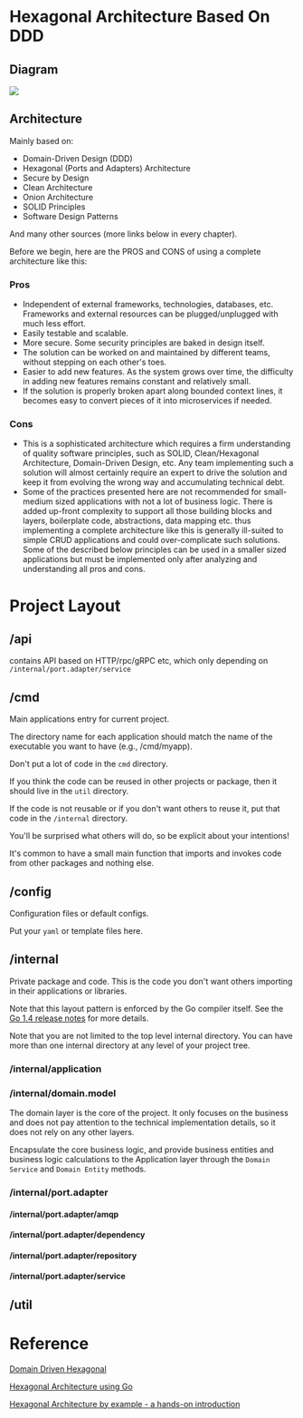# Hexagonal Architecture Based On DDD

## Diagram
![](https://github.com/Sairyss/domain-driven-hexagon/raw/master/assets/images/DomainDrivenHexagon.png)

## Architecture

Mainly based on:

- Domain-Driven Design (DDD)
- Hexagonal (Ports and Adapters) Architecture
- Secure by Design
- Clean Architecture
- Onion Architecture
- SOLID Principles
- Software Design Patterns

And many other sources (more links below in every chapter).

Before we begin, here are the PROS and CONS of using a complete architecture like this:

### Pros

- Independent of external frameworks, technologies, databases, etc. Frameworks and external resources can be plugged/unplugged with much less effort.
- Easily testable and scalable.
- More secure. Some security principles are baked in design itself.
- The solution can be worked on and maintained by different teams, without stepping on each other's toes.
- Easier to add new features. As the system grows over time, the difficulty in adding new features remains constant and relatively small.
- If the solution is properly broken apart along bounded context lines, it becomes easy to convert pieces of it into microservices if needed.

### Cons

- This is a sophisticated architecture which requires a firm understanding of quality software principles, such as SOLID, Clean/Hexagonal Architecture, Domain-Driven Design, etc. Any team implementing such a solution will almost certainly require an expert to drive the solution and keep it from evolving the wrong way and accumulating technical debt.
- Some of the practices presented here are not recommended for small-medium sized applications with not a lot of business logic. There is added up-front complexity to support all those building blocks and layers, boilerplate code, abstractions, data mapping etc. thus implementing a complete architecture like this is generally ill-suited to simple CRUD applications and could over-complicate such solutions. Some of the described below principles can be used in a smaller sized applications but must be implemented only after analyzing and understanding all pros and cons.


# Project Layout

## /api
contains API based on HTTP/rpc/gRPC etc, which only depending on `/internal/port.adapter/service`

## /cmd
Main applications entry for current project.

The directory name for each application should match the name of the executable you want to have (e.g., /cmd/myapp).

Don't put a lot of code in the `cmd` directory.

If you think the code can be reused in other projects or package, then it should live in the `util` directory.

If the code is not reusable or if you don't want others to reuse it, put that code in the `/internal` directory. 

You'll be surprised what others will do, so be explicit about your intentions!

It's common to have a small main function that imports and invokes code from other packages and nothing else.

## /config
Configuration files or default configs.

Put your `yaml` or template files here.

## /internal
Private package and code. This is the code you don't want others importing in their applications or libraries.

Note that this layout pattern is enforced by the Go compiler itself. See the [Go 1.4 release notes](https://go.dev/doc/go1.4#internalpackages) for more details.

Note that you are not limited to the top level internal directory. You can have more than one internal directory at any level of your project tree.

### /internal/application

### /internal/domain.model
The domain layer is the core of the project. It only focuses on the business and does not pay attention to the technical implementation details, so it does not rely on any other layers.

Encapsulate the core business logic, and provide business entities and business logic calculations to the Application layer through the `Domain Service` and `Domain Entity` methods. 


### /internal/port.adapter

#### /internal/port.adapter/amqp

#### /internal/port.adapter/dependency

#### /internal/port.adapter/repository

#### /internal/port.adapter/service

## /util

# Reference
[Domain Driven Hexagonal](https://github.com/Sairyss/domain-driven-hexagon)

[Hexagonal Architecture using Go](https://cgarciarosales97.medium.com/hexagonal-architecture-using-go-fiber-b2925fd677b5)

[Hexagonal Architecture by example - a hands-on introduction](https://blog.allegro.tech/2020/05/hexagonal-architecture-by-example.html)